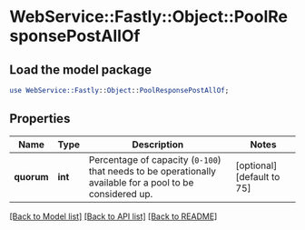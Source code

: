 # WebService::Fastly::Object::PoolResponsePostAllOf

## Load the model package
```perl
use WebService::Fastly::Object::PoolResponsePostAllOf;
```

## Properties
Name | Type | Description | Notes
------------ | ------------- | ------------- | -------------
**quorum** | **int** | Percentage of capacity (`0-100`) that needs to be operationally available for a pool to be considered up. | [optional] [default to 75]

[[Back to Model list]](../README.md#documentation-for-models) [[Back to API list]](../README.md#documentation-for-api-endpoints) [[Back to README]](../README.md)


